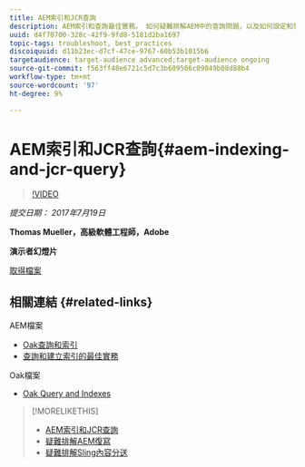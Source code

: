 ```yaml
---
title: AEM索引和JCR查詢
description: AEM索引和查詢最佳實務。 如何疑難排解AEM中的查詢問題，以及如何設定和管理索引。
uuid: d4f70700-328c-42f9-9fd8-5181d2ba1697
topic-tags: troubleshoot, best_practices
discoiquuid: d11b23ec-d7cf-47ce-9767-60b53b1015b6
targetaudience: target-audience advanced;target-audience ongoing
source-git-commit: f563ff48e6721c5d7c3b609506c09049b08d88b4
workflow-type: tm+mt
source-wordcount: '97'
ht-degree: 9%

---
```



# AEM索引和JCR查詢{#aem-indexing-and-jcr-query}

>[!VIDEO](https://video.tv.adobe.com/v/19133/?quality=9)

*提交日期： 2017年7月19日*

**Thomas Mueller，高級軟體工程師，Adobe**

**演示者幻燈片**

[取得檔案](assets/aem-gems-aem-indexing-and-jcr-query.pdf)

## 相關連結 {#related-links}

AEM檔案

* [Oak查詢和索引](https://docs.adobe.com/docs/en/aem/6-3/deploy/platform/queries-and-indexing.html)
* [查詢和建立索引的最佳實務](https://docs.adobe.com/docs/en/aem/6-3/deploy/best-practices/best-practices-for-queries-and-indexing.html)

Oak檔案

* [Oak Query and Indexes](https://experienceleague.adobe.com/docs/experience-manager-65/deploying/deploying/queries-and-indexing.html)

<!--
[Get back to the Overview](https://helpx.adobe.com/experience-manager/kt/eseminars/gems/aem-index.html)
-->

>[!MORELIKETHIS]
>
>* [AEM索引和JCR查詢](aem-indexing-jcr-query.md)
>* [疑難排解AEM復寫](aem-troubleshooting-aem-replication.md)
>* [疑難排解Sling內容分送](aem-troubleshooting-sling.md)

<!-- 
>* linking to helpx, removed for now [Adobe Experience Manager: AEM 6.x Maintenance Tasks](https://helpx.adobe.com/experience-manager/kt/eseminars/ccoo-aem-Aug-register.html)
-->